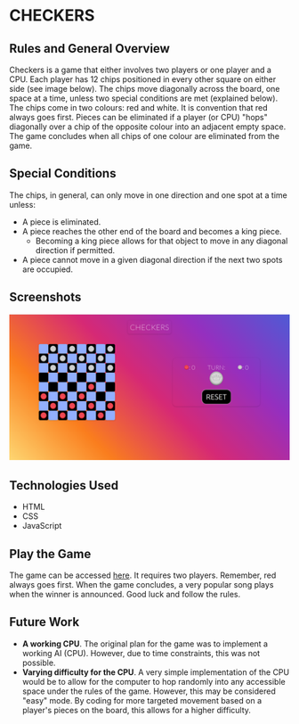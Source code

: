 # **CHECKERS**

## Rules and General Overview

Checkers is a game that either involves two players or one player and a CPU. Each player has 12 chips positioned in every other square on either side (see image below). The chips move diagonally across the board, one space at a time, unless two special conditions are met (explained below). The chips come in two colours: red and white. It is convention that red always goes first. Pieces can be eliminated if a player (or CPU) "hops" diagonally over a chip of the opposite colour into an adjacent empty space. The game concludes when all chips of one colour are eliminated from the game.

## Special Conditions

The chips, in general, can only move in one direction and one spot at a time unless:

- A piece is eliminated.
- A piece reaches the other end of the board and becomes a king piece.
  - Becoming a king piece allows for that object to move in any diagonal direction if permitted.
- A piece cannot move in a given diagonal direction if the next two spots are occupied.

## Screenshots

![Starting game board](img/starting.png)

## Technologies Used

- HTML
- CSS
- JavaScript

## Play the Game

The game can be accessed [here](https://pages.git.generalassemb.ly/martinnicola/project-1-checkers/). It requires two players. Remember, red always goes first. When the game concludes, a very popular song plays when the winner is announced. Good luck and follow the rules.

## Future Work

- **A working CPU**. The original plan for the game was to implement a working AI (CPU). However, due to time constraints, this was not possible.
- **Varying difficulty for the CPU**. A very simple implementation of the CPU would be to allow for the computer to hop randomly into any accessible space under the rules of the game. However, this may be considered "easy" mode. By coding for more targeted movement based on a player's pieces on the board, this allows for a higher difficulty.
